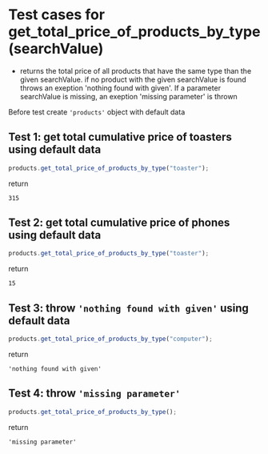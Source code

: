 # Test cases for get_total_price_of_products_by_type(searchValue)

- returns the total price of all products that have the same type than the given searchValue. if no product with the given searchValue is found throws an exeption 'nothing found with given'. If a parameter searchValue is missing, an exeption 'missing parameter' is thrown

Before test create `'products'` object with default data

## Test 1: get total cumulative price of toasters using default data

```js
products.get_total_price_of_products_by_type("toaster");
```

return

```shell
315
```

## Test 2: get total cumulative price of phones using default data

```js
products.get_total_price_of_products_by_type("toaster");
```

return

```shell
15
```

## Test 3: throw `'nothing found with given'` using default data

```js
products.get_total_price_of_products_by_type("computer");
```

return

```shell
'nothing found with given'
```

## Test 4: throw `'missing parameter'`

```js
products.get_total_price_of_products_by_type();
```

return

```shell
'missing parameter'
```
